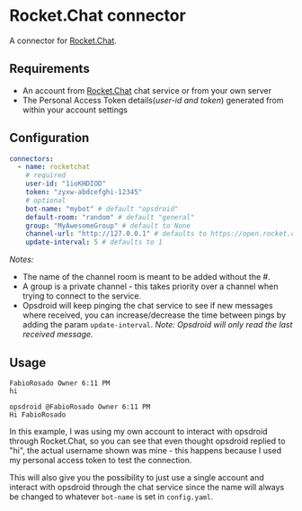 # Rocket.Chat connector

A connector for [Rocket.Chat](https://rocket.chat).

## Requirements

 * An account from [Rocket.Chat](https://open.rocket.chat/home) chat service or from your own server
 * The Personal Access Token details(_user-id and token_) generated from within your account settings

## Configuration

```yaml
connectors:
  - name: rocketchat
    # required
    user-id: "1ioKHDIOD"
    token: "zyxw-abdcefghi-12345"
    # optional
    bot-name: "mybot" # default "opsdroid"
    default-room: "random" # default "general"
    group: "MyAwesomeGroup" # default to None 
    channel-url: "http://127.0.0.1" # defaults to https://open.rocket.chat
    update-interval: 5 # defaults to 1
```

_Notes:_

- The name of the channel room is meant to be added without the #.
- A group is a private channel - this takes priority over a channel when trying to connect to the service.
- Opsdroid will keep pinging the chat service to see if new messages where received, you can increase/decrease 
the time between pings by adding the param `update-interval`. _Note: Opsdroid will only read the last received message._



## Usage


```
FabioRosado Owner 6:11 PM
hi

opsdroid @FabioRosado Owner 6:11 PM
Hi FabioRosado
```

In this example, I was using my own account to interact with opsdroid through Rocket.Chat, so you can see that 
even thought opsdroid replied to "hi", the actual username shown was mine - this happens because I used my personal 
access token to test the connection. 

This will also give you the possibility to just use a single account and interact with opsdroid through the chat service
since the name will always be changed to whatever `bot-name` is set in `config.yaml`. 